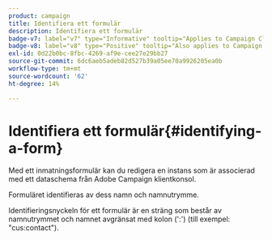 ```yaml
---
product: campaign
title: Identifiera ett formulär
description: Identifiera ett formulär
badge-v7: label="v7" type="Informative" tooltip="Applies to Campaign Classic v7"
badge-v8: label="v8" type="Positive" tooltip="Also applies to Campaign v8"
exl-id: 0d22b0bc-8fbc-4269-af9e-cee27e29bb27
source-git-commit: 6dc6aeb5adeb82d527b39a05ee70a9926205ea0b
workflow-type: tm+mt
source-wordcount: '62'
ht-degree: 14%

---
```


# Identifiera ett formulär{#identifying-a-form}



Med ett inmatningsformulär kan du redigera en instans som är associerad med ett dataschema från Adobe Campaign klientkonsol.

Formuläret identifieras av dess namn och namnutrymme.

Identifieringsnyckeln för ett formulär är en sträng som består av namnutrymmet och namnet avgränsat med kolon (&#39;:&#39;) (till exempel: &quot;cus:contact&quot;).
